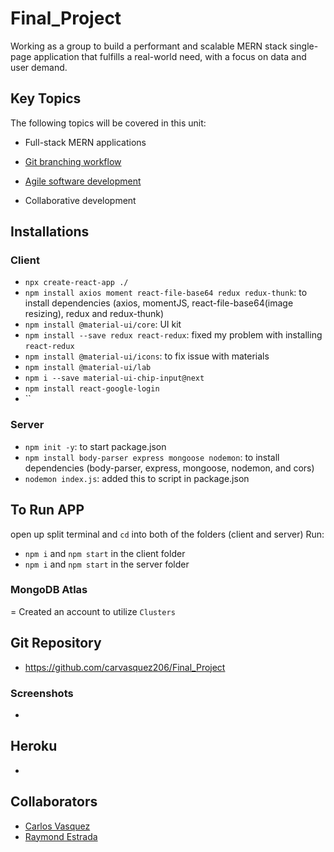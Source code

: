 # Final_Project

Working as a group to build a performant and scalable MERN stack single-page application that fulfills a real-world need, with a focus on data and user demand.

## Key Topics

The following topics will be covered in this unit:

* Full-stack MERN applications

* [Git branching workflow](https://git-scm.com/book/en/v2/Git-Branching-Branching-Workflows)

* [Agile software development](https://en.wikipedia.org/wiki/Agile_software_development)

* Collaborative development

## Installations
### Client
- `npx create-react-app ./`
- `npm install axios moment react-file-base64 redux redux-thunk`: to install dependencies (axios, momentJS, react-file-base64(image resizing), redux and redux-thunk)
- `npm install @material-ui/core`: UI kit 
- `npm install --save redux react-redux`: fixed my problem with installing `react-redux`
- `npm install @material-ui/icons`: to fix issue with materials
- `npm install @material-ui/lab`
- `npm i --save material-ui-chip-input@next`
- `npm install react-google-login`
- ``

### Server
- `npm init -y`: to start package.json
- `npm install body-parser express mongoose nodemon`: to install dependencies (body-parser, express, mongoose, nodemon, and cors)
- `nodemon index.js`: added this to script in package.json

## To Run APP
open up split terminal and `cd` into both of the folders (client and server)
Run: 
- `npm i` and `npm start` in the client folder
- `npm i` and `npm start` in the server folder

### MongoDB Atlas
= Created an account to utilize `Clusters`

## Git Repository
- https://github.com/carvasquez206/Final_Project

### Screenshots
- 

## Heroku
-

## Collaborators
- [Carlos Vasquez](https://github.com/carvasquez206)
- [Raymond Estrada](https://github.com/raymondjestrada)
